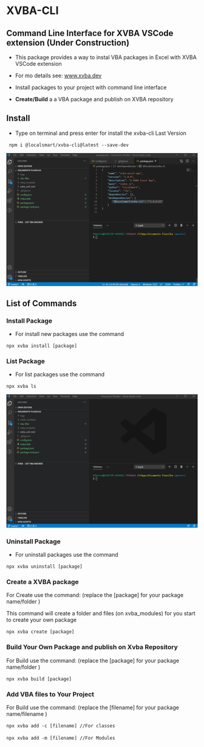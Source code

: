 # XVBA-CLI

## Command Line Interface for XVBA VSCode extension (Under Construction)

- This package provides a way to instal VBA packages in Excel with XVBA VSCode extension
- For mo details see: <a href="https://www.xvba.dev">www.xvba.dev</a>

- Install packages to your project with command line interface
- <b>Create/Build</b> a a VBA package and publish on XVBA repository


## Install

- Type on terminal and press enter for install the xvba-cli Last Version

```
 npm i @localsmart/xvba-cli@latest --save-dev
```

 <p>
 <img src="https://github.com/aeraphe/images-xvb/raw/master/images/npm_install.gif" alt="Install Packages">
</p>

## List of Commands

### Install Package

- For install new packages use the command 

```
npx xvba install [package]
```


### List Package

- For list packages use the command

```
npx xvba ls
```

<p>
 <img src="https://github.com/aeraphe/images-xvb/raw/master/images/xvba_ls.gif" alt="List Packages">
</p>

### Uninstall Package 

- For uninstall packages use the command

```
npx xvba uninstall [package]
```



### Create a XVBA package

<p> For Create use the command: (replace the [package] for your package name/folder ) </p>

This command will create a folder and files (on xvba_modules) for you start to create your own package


```
npx xvba create [package]

```

### Build Your Own Package and publish on Xvba Repository

<p> For Build use the command: (replace the [package] for your package name/folder ) </p>

```
npx xvba build [package]

```

### Add VBA files to Your Project

<p> For Build use the command: (replace the [filename] for your package name/filename ) </p>

```
npx xvba add -c [filename] //For classes

npx xvba add -m [filename] //For Modules

```
